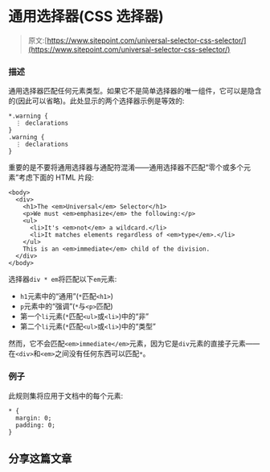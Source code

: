 # 通用选择器(CSS 选择器)

> 原文:[https://www.sitepoint.com/universal-selector-css-selector/](https://www.sitepoint.com/universal-selector-css-selector/)

### 描述

通用选择器匹配任何元素类型。如果它不是简单选择器的唯一组件，它可以是隐含的(因此可以省略)。此处显示的两个选择器示例是等效的:

```
*.warning {
  ⋮ declarations
}
.warning {
  ⋮ declarations
}
```

重要的是不要将通用选择器与通配符混淆——通用选择器不匹配“零个或多个元素”考虑下面的 HTML 片段:

```
<body>
  <div>
    <h1>The <em>Universal</em> Selector</h1>
    <p>We must <em>emphasize</em> the following:</p>
    <ul>
      <li>It's <em>not</em> a wildcard.</li>
      <li>It matches elements regardless of <em>type</em>.</li>
    </ul>
    This is an <em>immediate</em> child of the division.
  </div>
</body>
```

选择器`div * em`将匹配以下`em`元素:

*   `h1`元素中的“通用”(`*`匹配`<h1>`)
*   `p`元素中的“强调”(`*`与`<p>`匹配)
*   第一个`li`元素(`*`匹配`<ul>`或`<li>`)中的“非”
*   第二个`li`元素(`*`匹配`<ul>`或`<li>`)中的“类型”

然而，它不会匹配`<em>immediate</em>`元素，因为它是`div`元素的直接子元素——在`<div>`和`<em>`之间没有任何东西可以匹配`*`。

### 例子

此规则集将应用于文档中的每个元素:

```
* {
  margin: 0;
  padding: 0;
}
```

## 分享这篇文章